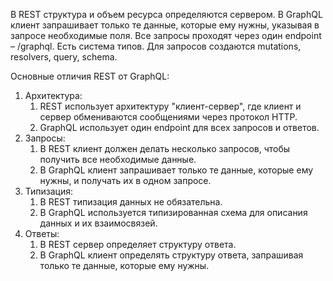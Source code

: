 В REST структура и объем ресурса определяются сервером.
В GraphQL клиент запрашивает только те данные, которые ему нужны, указывая в запросе необходимые поля. Все запросы проходят через один endpoint – /graphql. Есть система типов. Для запросов создаются mutations, resolvers, query, schema.

Основные отличия REST от GraphQL:

1. Архитектура:
	1. REST использует архитектуру "клиент-сервер", где клиент и сервер обмениваются сообщениями через протокол HTTP.
	2. GraphQL использует один endpoint для всех запросов и ответов.
2. Запросы:
	1. В REST клиент должен делать несколько запросов, чтобы получить все необходимые данные.
	2. В GraphQL клиент запрашивает только те данные, которые ему нужны, и получать их в одном запросе.
3. Типизация:
	1. В REST типизация данных не обязательна.
	2. В GraphQL используется типизированная схема для описания данных и их взаимосвязей.
4. Ответы:
	1. В REST сервер определяет структуру ответа.
	2. В GraphQL клиент определять структуру ответа, запрашивая только те данные, которые ему нужны.